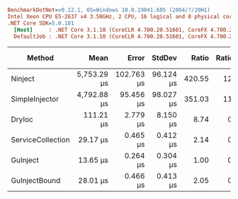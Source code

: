 ``` ini

BenchmarkDotNet=v0.12.1, OS=Windows 10.0.19041.685 (2004/?/20H1)
Intel Xeon CPU E5-2637 v4 3.50GHz, 2 CPU, 16 logical and 8 physical cores
.NET Core SDK=5.0.101
  [Host]     : .NET Core 3.1.10 (CoreCLR 4.700.20.51601, CoreFX 4.700.20.51901), X64 RyuJIT
  DefaultJob : .NET Core 3.1.10 (CoreCLR 4.700.20.51601, CoreFX 4.700.20.51901), X64 RyuJIT


```
|            Method |        Mean |      Error |    StdDev |  Ratio | RatioSD |   Gen 0 |  Gen 1 | Gen 2 | Allocated |
|------------------ |------------:|-----------:|----------:|-------:|--------:|--------:|-------:|------:|----------:|
|           Ninject | 5,753.29 μs | 102.763 μs | 96.124 μs | 420.55 |   12.37 | 23.4375 | 7.8125 |     - | 236.56 KB |
|    SimpleInjector | 4,792.88 μs |  95.456 μs | 98.027 μs | 351.03 |   11.29 | 23.4375 | 7.8125 |     - | 201.28 KB |
|            DryIoc |   111.21 μs |   2.779 μs |  8.150 μs |   8.74 |    0.46 |  9.5215 | 0.3662 |     - |  73.59 KB |
| ServiceCollection |    29.17 μs |   0.465 μs |  0.412 μs |   2.14 |    0.07 |  3.5400 | 0.1831 |     - |  27.23 KB |
|          GuInject |    13.65 μs |   0.264 μs |  0.304 μs |   1.00 |    0.00 |  1.1139 | 0.0153 |     - |   8.54 KB |
|     GuInjectBound |    28.01 μs |   0.466 μs |  0.413 μs |   2.05 |    0.06 |  2.9297 | 0.0916 |     - |  22.48 KB |
